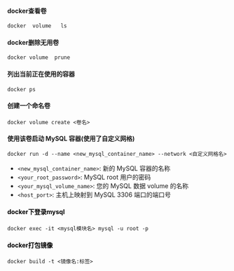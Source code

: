 #### docker查看卷
```plain
docker  volume   ls
```



#### docker删除无用卷
```plain
docker volume  prune
```

#### 列出当前正在使用的容器
```plain
docker ps
```



#### 创建一个命名卷
```plain
docker volume create <卷名>
```



#### 使用该卷启动 MySQL 容器(使用了自定义网格)
```dockerfile
docker run -d --name <new_mysql_container_name> --network <自定义网格名> -e MYSQL_ROOT_PASSWORD=your_new_password -e MYSQL_DATABASE=blog_service -v blog_service_mysql_data:/var/lib/mysql -p 3306:3306 --restart always mysql:latest
```

- `<new_mysql_container_name>`: 新的 MySQL 容器的名称
- `<your_root_password>`: MySQL root 用户的密码
- `<your_mysql_volume_name>`: 您的 MySQL 数据 volume 的名称
- `<host_port>`: 主机上映射到 MySQL 3306 端口的端口号

#### <font style="color:rgb(0, 0, 0);">docker下登录mysql </font>
```plain
docker exec -it <mysql模块名> mysql -u root -p
```

#### <font style="color:rgb(0, 0, 0);background-color:rgb(247, 247, 247);">docker打包镜像</font>
```plain
docker build -t <镜像名:标签>
```

<font style="color:rgb(0, 0, 0);"></font>

<font style="color:rgb(0, 0, 0);background-color:rgb(247, 247, 247);"></font>

<font style="color:rgb(0, 0, 0);background-color:rgb(247, 247, 247);"></font>


